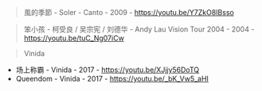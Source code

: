 > 風的季節 - Soler - Canto - 2009 - https://youtu.be/Y7ZkO8IBsso

> 笨小孩 - 柯受良 / 吴宗宪 / 刘德华 - Andy Lau Vision Tour 2004 - 2004 - https://youtu.be/tuC_Ng07iCw

> Vinida

- 场上称霸 - Vinida - 2017 - https://youtu.be/XJjjy56DoTQ
- Queendom - Vinida - 2017 - https://youtu.be/_bK_Vw5_aHI